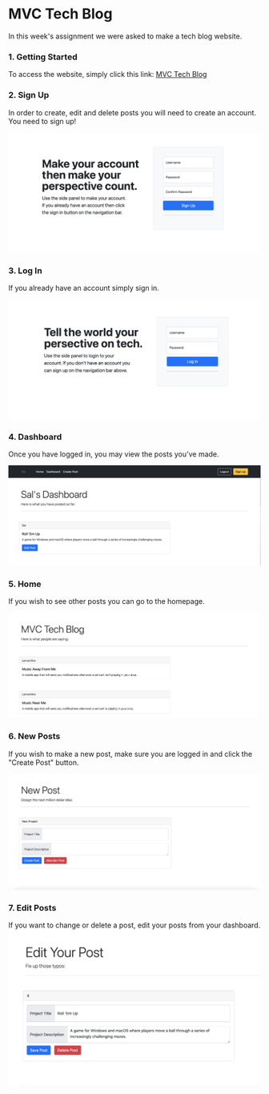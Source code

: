 # MVC Tech Blog

In this week's assignment we were asked to make a tech blog website.

### 1. Getting Started

To access the website, simply click this link: [MVC Tech Blog](https://mvctech.herokuapp.com/)

### 2. Sign Up

In order to create, edit and delete posts you will need to create an account. You need to sign up!

![signup](./images/signin.png)

### 3. Log In

If you already have an account simply sign in.

![login](./images/login.png)

### 4. Dashboard

Once you have logged in, you may view the posts you've made. 

![login](./images/dashboard.png)

### 5. Home

If you wish to see other posts you can go to the homepage.

![homepage](./images/home.png)

### 6. New Posts

If you wish to make a new post, make sure you are logged in and click the "Create Post" button.

![new](./images/new.png)

### 7. Edit Posts

If you want to change or delete a post, edit your posts from your dashboard.
![new](./images/edit.png)

